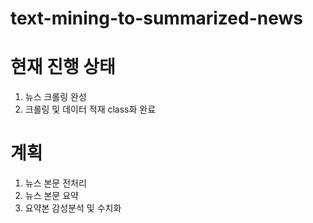 # text-mining-to-summarized-news


# 현재 진행 상태

1. 뉴스 크롤링 완성
2. 크롤링 및 데이터 적재 class화 완료


# 계획

1. 뉴스 본문 전처리
2. 뉴스 본문 요약
3. 요약본 감성분석 및 수치화
